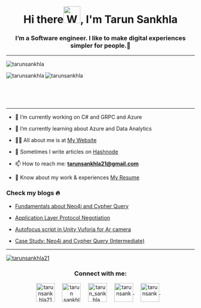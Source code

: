 

<h1 align="center">Hi there<img src="https://raw.githubusercontent.com/nixin72/nixin72/master/wave.gif" 
         alt="Waving hand animated gif"
         height="45"
         width="45" />, I'm Tarun Sankhla</h1>
         <h3 align="center">I’m a Software engineer. I like to make digital experiences simpler for people.💜</h3>
<hr>
<p align="left"> <img src="https://komarev.com/ghpvc/?username=tarunsankhla&label=Profile%20views&color=blueviolet&style=flat" alt="tarunsankhla" /> </p>
<p>
<!-- <a align= "center" href="https://github.com/tarunsankhla">
  <img alt= "stats card" height="200px" width="400" src="https://github-readme-stats.vercel.app/api?username=tarunsankhla&theme=cobalt&show_icons=true&count_private=true" />
  </a> -->
</p>
<!-- <p align="left"> <a href="https://twitter.com/tarunsankhla21" target="blank"><img src="https://img.shields.io/twitter/follow/tarunsankhla21?logo=twitter&style=for-the-badge" alt="tarunsankhla21" /></a> </p> -->
<p>
         <img align="left" src="https://github-readme-stats.vercel.app/api/top-langs/?username=tarunsankhla&theme=radical" alt="tarunsankhla" />
</p>
<p>
         <img align="center" src="https://github-readme-stats.vercel.app/api?username=tarunsankhla&count_private=true&theme=radical" alt="tarunsankhla" />
</p>
<br/>
<br/>
<br/>
<hr>

- 🔭 I’m currently working on C# and GRPC and Azure

- 🌱 I’m currently learning about Azure and Data Analytics

- 👨‍💻 All about me is at [My Website](https://tarunsankhla.github.io/)

- 📝 Sometimes I write articles on [Hashnode](https://tarunsankhla.hashnode.dev/)

- 📫 How to reach me: **tarunsankhla21@gmail.com**

- 📄 Know about my work & experiences [My Resume](https://tarunsankhla.github.io/files/TarunSankhla_Resume.pdf)


### Check my blogs :fire:
<!-- BLOG-POST-LIST:START -->
- [Fundamentals about Neo4j and Cypher Query](https://tarunsankhla.hashnode.dev/neo4j-and-cypher-query)

- [Application Layer Protocol Negotiation](https://tarunsankhla.hashnode.dev/application-layer-protocol-negotiation)

- [Autofocus script in Unity Vuforia for Ar camera](https://tarunsankhla.hashnode.dev/autofocus-script-in-unity-vuforia-for-ar-camera)

- [Case Study: Neo4j and Cypher Query (Intermediate)](https://tarunsankhla.hashnode.dev/neo4j-and-cypher-query-part-2)
<!-- BLOG-POST-LIST:END -->
<hr>

<p align="left"> <a href="https://twitter.com/tarunsankhla21" target="blank"><img src="https://img.shields.io/twitter/follow/tarunsankhla21?logo=twitter&style=for-the-badge" alt="tarunsankhla21" /></a> </p>
<h3 align="center">Connect with me:</h3>
<p align="center">
<a href="https://twitter.com/tarunsankhla21" target="blank"><img align="center" src="https://img.icons8.com/fluency/2x/twitter-circled.png" alt="tarunsankhla21" height="50" width="50" /></a> &nbsp;&nbsp;&nbsp;
<a href="https://www.linkedin.com/in/tarun-sankhla/" target="blank"><img align="center" src="https://img.icons8.com/color/2x/linkedin.png" alt="tarun sankhla" height="50" width="50" /></a>&nbsp;&nbsp;&nbsp;&nbsp;
<a href="https://instagram.com/tarun_sankhla_" target="blank"><img align="center" src="https://img.icons8.com/plasticine/2x/instagram.png" alt="tarun_sankhla_" height="50" width="50" /></a> &nbsp;&nbsp;&nbsp;
<a href="https://linktr.ee/tarunsank" target="blank"><img align="center" src="https://img.icons8.com/color/2x/linktree.png" alt="tarunsank" height="50" width="50" />
</a> &nbsp;&nbsp;&nbsp;
<a href="https://tarunsankhla.hashnode.dev/" target="blank"><img align="center" src="https://img.icons8.com/plasticine/2x/blog.png" alt="tarunsank" height="50" width="50" />
</a> &nbsp;&nbsp;&nbsp;
  
  
  
</p>
